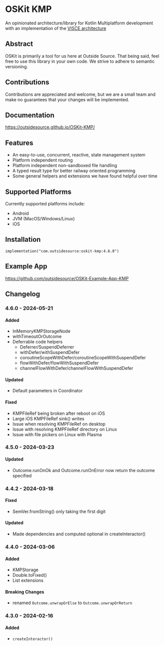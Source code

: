 # OSKit KMP
An opinionated architecture/library for Kotlin Multiplatform development with an implementation of the [VISCE architecture](https://ryanmitchener.notion.site/VISCE-va-s-Architecture-d0878313b4154d2999bf3bf36cb072ff)

## Abstract
OSKit is primarily a tool for us here at Outside Source. That being said, feel free to use this library in your own code. 
We strive to adhere to semantic versioning.

## Contributions
Contributions are appreciated and welcome, but we are a small team and make no guarantees that your changes will be
implemented.

## Documentation
<https://outsidesource.github.io/OSKit-KMP/>

## Features
* An easy-to-use, concurrent, reactive, state management system
* Platform independent routing
* Platform independent non-sandboxed file handling
* A typed result type for better railway oriented programming
* Some general helpers and extensions we have found helpful over time

## Supported Platforms
Currently supported platforms include:
* Android
* JVM (MacOS/Windows/Linux)
* iOS

## Installation
```
implementation("com.outsidesource:oskit-kmp:4.6.0")
```

## Example App
<https://github.com/outsidesource/OSKit-Example-App-KMP>

## Changelog
### 4.6.0 - 2024-05-21
#### Added
* InMemoryKMPStorageNode
* withTimeoutOrOutcome
* Deferrable code helpers
  * Deferrer/SuspendDeferrer
  * withDefer/withSuspendDefer
  * coroutineScopeWithDefer/coroutineScopeWithSuspendDefer
  * flowWithDefer/flowWithSuspendDefer
  * channelFlowWithDefer/channelFlowWithSuspendDefer
#### Updated
* Default parameters in Coordinator
#### Fixed
* KMPFileRef being broken after reboot on iOS
* Large iOS KMPFileRef sink() writes 
* Issue when resolving KMPFileRef on desktop
* Issue with resolving KMPFileRef directory on Linux
* Issue with file pickers on Linux with Plasma

### 4.5.0 - 2024-03-23
#### Updated
* Outcome.runOnOk and Outcome.runOnError now return the outcome specified 

### 4.4.2 - 2024-03-18
#### Fixed
* SemVer.fromString() only taking the first digit
#### Updated
* Made dependencies and computed optional in createInteractor()

### 4.4.0 - 2024-03-06
#### Added
* KMPStorage
* Double.toFixed()
* List extensions
#### Breaking Changes
* renamed `Outcome.unwrapOrElse` to `Outcome.unwrapOrReturn` 

### 4.3.0 - 2024-02-16
#### Added
* `createInteractor()`